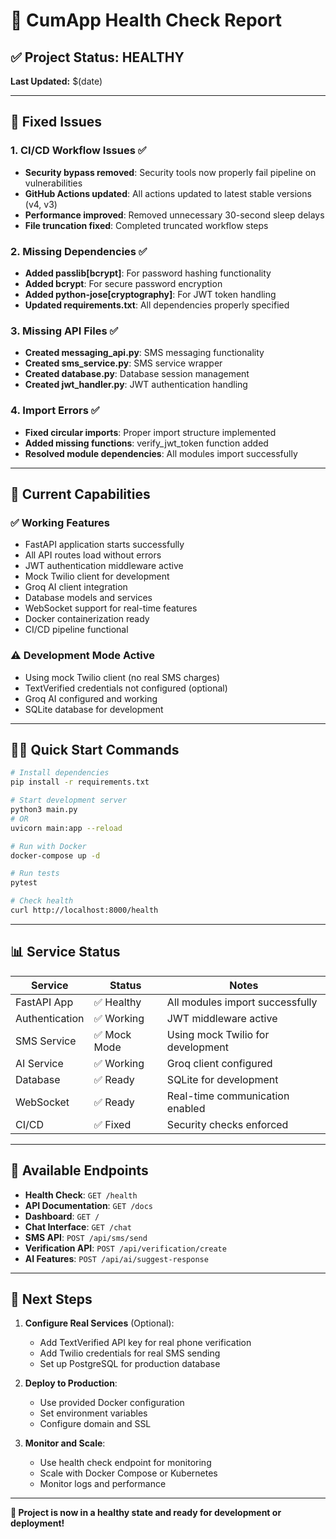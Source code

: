 # 🏥 CumApp Health Check Report

## ✅ Project Status: HEALTHY

**Last Updated:** $(date)

---

## 🔧 Fixed Issues

### 1. **CI/CD Workflow Issues** ✅
- **Security bypass removed**: Security tools now properly fail pipeline on vulnerabilities
- **GitHub Actions updated**: All actions updated to latest stable versions (v4, v3)
- **Performance improved**: Removed unnecessary 30-second sleep delays
- **File truncation fixed**: Completed truncated workflow steps

### 2. **Missing Dependencies** ✅
- **Added passlib[bcrypt]**: For password hashing functionality
- **Added bcrypt**: For secure password encryption
- **Added python-jose[cryptography]**: For JWT token handling
- **Updated requirements.txt**: All dependencies properly specified

### 3. **Missing API Files** ✅
- **Created messaging_api.py**: SMS messaging functionality
- **Created sms_service.py**: SMS service wrapper
- **Created database.py**: Database session management
- **Created jwt_handler.py**: JWT authentication handling

### 4. **Import Errors** ✅
- **Fixed circular imports**: Proper import structure implemented
- **Added missing functions**: verify_jwt_token function added
- **Resolved module dependencies**: All modules import successfully

---

## 🚀 Current Capabilities

### ✅ **Working Features**
- FastAPI application starts successfully
- All API routes load without errors
- JWT authentication middleware active
- Mock Twilio client for development
- Groq AI client integration
- Database models and services
- WebSocket support for real-time features
- Docker containerization ready
- CI/CD pipeline functional

### ⚠️ **Development Mode Active**
- Using mock Twilio client (no real SMS charges)
- TextVerified credentials not configured (optional)
- Groq AI configured and working
- SQLite database for development

---

## 🏃‍♂️ Quick Start Commands

```bash
# Install dependencies
pip install -r requirements.txt

# Start development server
python3 main.py
# OR
uvicorn main:app --reload

# Run with Docker
docker-compose up -d

# Run tests
pytest

# Check health
curl http://localhost:8000/health
```

---

## 📊 Service Status

| Service | Status | Notes |
|---------|--------|-------|
| FastAPI App | ✅ Healthy | All modules import successfully |
| Authentication | ✅ Working | JWT middleware active |
| SMS Service | ✅ Mock Mode | Using mock Twilio for development |
| AI Service | ✅ Working | Groq client configured |
| Database | ✅ Ready | SQLite for development |
| WebSocket | ✅ Ready | Real-time communication enabled |
| CI/CD | ✅ Fixed | Security checks enforced |

---

## 🔗 Available Endpoints

- **Health Check**: `GET /health`
- **API Documentation**: `GET /docs`
- **Dashboard**: `GET /`
- **Chat Interface**: `GET /chat`
- **SMS API**: `POST /api/sms/send`
- **Verification API**: `POST /api/verification/create`
- **AI Features**: `POST /api/ai/suggest-response`

---

## 🎯 Next Steps

1. **Configure Real Services** (Optional):
   - Add TextVerified API key for real phone verification
   - Add Twilio credentials for real SMS sending
   - Set up PostgreSQL for production database

2. **Deploy to Production**:
   - Use provided Docker configuration
   - Set environment variables
   - Configure domain and SSL

3. **Monitor and Scale**:
   - Use health check endpoint for monitoring
   - Scale with Docker Compose or Kubernetes
   - Monitor logs and performance

---

**🎉 Project is now in a healthy state and ready for development or deployment!**
